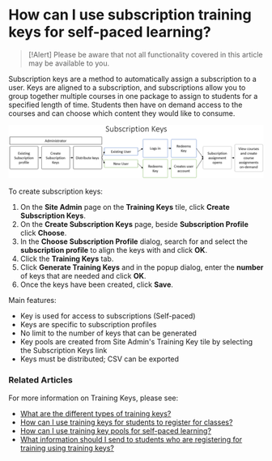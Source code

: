# How can I use subscription training keys for self-paced learning?

> [!Alert] Please be aware that not all functionality covered in this article may be available to you.

Subscription keys are a method to automatically assign a subscription to a user. Keys are aligned to a subscription, and subscriptions allow you to group together multiple courses in one package to assign to students for a specified length of time. Students then have on demand access to the courses and can choose which content they would like to consume.

![](/tms/images/subscription-keys.png)

To create subscription keys:

1. On the **Site Admin** page on the **Training Keys** tile, click **Create Subscription Keys**.
1. On the **Create Subscription Keys** page, beside **Subscription Profile** click **Choose**.
1. In the **Choose Subscription Profile** dialog, search for and select the **subscription profile** to align the keys with and click **OK**.
1. Click the **Training Keys** tab.
1. Click **Generate Training Keys** and in the popup dialog, enter the **number** of keys that are needed and click **OK**.
1. Once the keys have been created, click **Save**.

Main features:

- Key is used for access to subscriptions (Self-paced)
- Keys are specific to subscription profiles
- No limit to the number of keys that can be generated
- Key pools are created from Site Admin's Training Key tile by selecting the Subscription Keys link
- Keys must be distributed; CSV can be exported

### Related Articles

For more information on Training Keys, please see:
- [What are the different types of training keys?](/tms/tms-administrators/tms-fundamentals/training-key-types.md)
- [How can I use training keys for students to register for classes?](class-training-keys.md)
- [How can I use training key pools for self-paced learning?](/tms/tms-administrators/self-paced-learning-and-subscriptions/training-key-pool.md)
- [What information should I send to students who are registering for training using training keys?](/tms/tms-administrators/classes/training-keys/information-to-send-to-students-who-are-registering-using-training-keys.md)
